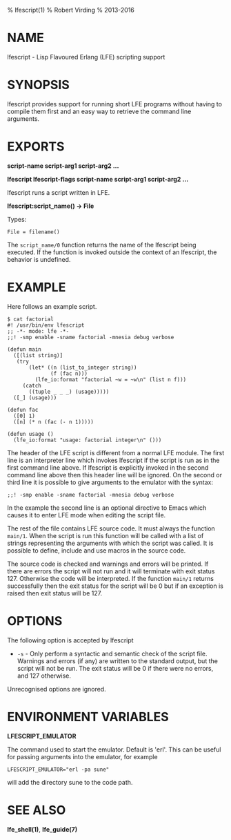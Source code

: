 % lfescript(1)
% Robert Virding
% 2013-2016


# NAME

lfescript - Lisp Flavoured Erlang (LFE) scripting support


# SYNOPSIS

lfescript provides support for running short LFE programs
without having to compile them first and an easy way to
retrieve the command line arguments.


# EXPORTS

**script-name script-arg1 script-arg2 ...**

**lfescript lfescript-flags script-name script-arg1 script-arg2 ...**

lfescript runs a script written in LFE.

**lfescript:script_name() -> File**

Types:

```
File = filename()
```

The ``script_name/0`` function returns the name of the lfescript
being executed. If the function is invoked outside the context
of an lfescript, the behavior is undefined.


# EXAMPLE

Here follows an example script.

```
$ cat factorial
#! /usr/bin/env lfescript
;; -*- mode: lfe -*-
;;! -smp enable -sname factorial -mnesia debug verbose

(defun main
  ([(list string)]
   (try
       (let* ((n (list_to_integer string))
              (f (fac n)))
         (lfe_io:format "factorial ~w = ~w\n" (list n f)))
     (catch
       ((tuple _ _ _) (usage)))))
  ([_] (usage)))

(defun fac
  ([0] 1)
  ([n] (* n (fac (- n 1)))))

(defun usage ()
  (lfe_io:format "usage: factorial integer\n" ()))
```

The header of the LFE script is different from a normal LFE
module. The first line is an interpreter line which invokes
lfescript if the script is run as in the first command line
above. If lfescript is explicitly invoked in the second
command line above then this header line will be ignored. On
the second or third line it is possible to give arguments to
the emulator with the syntax:

```
;;! -smp enable -sname factorial -mnesia debug verbose
```

In the example the second line is an optional directive to
Emacs which causes it to enter LFE mode when editing the
script file.

The rest of the file contains LFE source code. It must always
the function ``main/1``. When the script is run this function will
be called with a list of strings representing the arguments
with which the script was called. It is possible to define,
include and use macros in the source code.

The source code is checked and warnings and errors will be
printed. If there are errors the script will not run and it
will terminate with exit status 127. Otherwise the code will
be interpreted. If the function ``main/1`` returns successfully
then the exit status for the script will be 0 but if an
exception is raised then exit status will be 127.


# OPTIONS

The following option is accepted by lfescript

* ``-s`` - Only perform a syntactic and semantic check of the script
  file. Warnings and errors (if any) are written to the
  standard output, but the script will not be run. The exit
  status will be 0 if there were no errors, and 127
  otherwise.

Unrecognised options are ignored.


# ENVIRONMENT VARIABLES

**LFESCRIPT_EMULATOR**

The command used to start the emulator. Default is
'erl'. This can be useful for passing arguments into the
emulator, for example

```
LFESCRIPT_EMULATOR="erl -pa sune"
```

will add the directory sune to the code path.


# SEE ALSO

**lfe_shell(1)**, **lfe_guide(7)**
